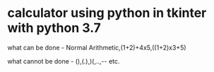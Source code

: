 # calculator using python in tkinter with python 3.7 
what can be done - Normal Arithmetic,(1+2)+4x5,((1+2)x3+5)

what cannot be done - (),(.),)(,..,-- etc.
